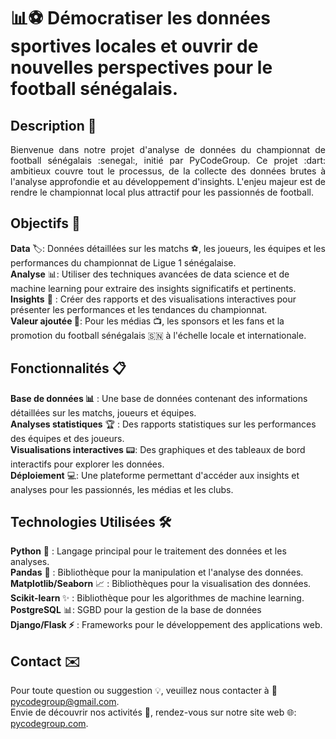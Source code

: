 
# 📊⚽ Démocratiser les données sportives locales et ouvrir de nouvelles perspectives pour le football sénégalais.

## Description :rocket:
<p style="text-align: justify"> Bienvenue dans notre projet d'analyse de données du championnat de football sénégalais :senegal:, initié par PyCodeGroup.
Ce projet :dart: ambitieux couvre tout le processus, de la collecte des données brutes à l'analyse approfondie et au développement d'insights. L'enjeu majeur est de rendre le championnat local plus attractif pour les passionnés de football. </p>

## Objectifs 🎯
<b>Data</b> :label:: Données détaillées sur les matchs :soccer:, les joueurs, les équipes et les performances du championnat de Ligue 1 sénégalaise.<br>
<b>Analyse</b> :bar_chart:: Utiliser des techniques avancées de data science et de machine learning pour extraire des insights significatifs et pertinents.<br>
<b>Insights</b> :mag_right: : Créer des rapports et des visualisations interactives pour présenter les performances et les tendances du championnat.<br>
<b>Valeur ajoutée </b> :pencil:: Pour les médias :tv:, les sponsors et les fans et la promotion du football sénégalais :senegal: à l'échelle locale et internationale.<br>


## Fonctionnalités :clipboard:
<b>Base de données 📊</b> : Une base de données contenant des informations détaillées sur les matchs, joueurs et équipes.<br>
<b>Analyses statistiques</b> :trophy: : Des rapports statistiques sur les performances des équipes et des joueurs.<br>
<b>Visualisations interactives</b> :pager:: Des graphiques et des tableaux de bord interactifs pour explorer les données.<br>
<b>Déploiement</b> :computer:: Une plateforme permettant d'accéder aux insights et analyses pour les passionnés, les médias et les clubs.<br>

## Technologies Utilisées :hammer_and_wrench:
<b>Python</b> :snake: : Langage principal pour le traitement des données et les analyses.<br>
<b>Pandas</b> :panda_face: : Bibliothèque pour la manipulation et l'analyse des données.<br>
<b>Matplotlib/Seaborn</b> :chart_with_upwards_trend: : Bibliothèques pour la visualisation des données.<br>
<b>Scikit-learn </b> :sparkles: : Bibliothèque pour les algorithmes de machine learning.<br>
<b>PostgreSQL</b> 📊: SGBD pour la gestion de la base de données<br>
<b>Django/Flask :zap:</b>  : Frameworks pour le développement des applications web.

## Contact :envelope:
Pour toute question ou suggestion :bulb:, veuillez nous contacter à :e-mail: <a href="pycodegroup@gmail.com">pycodegroup@gmail.com</a>.<br>
Envie de découvrir nos activités :bricks:, rendez-vous sur notre site web :globe_with_meridians:: <a href = "www.pycodegroup.com">pycodegroup.com</a>.
